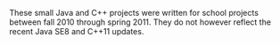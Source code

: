 
These small Java and C++ projects were written for school projects between fall 2010 through spring 2011.
They do not however reflect the recent Java SE8 and C++11 updates. 


